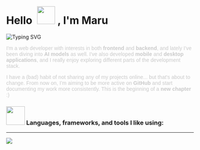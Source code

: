 <h1 align="left">Hello &nbsp;<a href="https://avipatilweb.ml/"><img src="https://github.com/KenanGain/KenanGain/blob/main/icons/wave.gif" width="48"></a> , I'm Maru</h1>

<p align="left">
<img src="https://readme-typing-svg.herokuapp.com?font=Fira+Code&pause=1000&color=91D5FF&center=false&vCenter=false&width=435&lines=Full-stack+Developer;UX/UI+Designer;AI+Entusiast;" alt="Typing SVG" />

</p>

<div style="color: #CACACA; font-family: sans-serif;">
  <p style="color: #CACACA;">
    I'm a web developer with interests in both <strong>frontend</strong> and <strong>backend</strong>,
    and lately I've been diving into <strong>AI models</strong> as well.
    I've also developed <strong>mobile</strong> and <strong>desktop applications</strong>, and I really enjoy
    exploring different parts of the development stack.
  </p>
  <p style="color: #CACACA;">
    I have a (bad) habit of not sharing any of my projects online... but that's about to change.
    From now on, I’m aiming to be more active on <strong>GitHub</strong> and start documenting my work
    more consistently. This is the beginning of a <strong>new chapter</strong> :)
  </p>
</div>

### <img src="https://www.tumblr.com/gifimagecollection/679599326379556864?source=share" width="50"> Languages, frameworks, and tools I like using: 
---

<p align="left">
  <a href="https://skillicons.dev">
    <img src="https://skillicons.dev/icons?i=git,docker,angular,css,django,electron,figma,flask,html,js,jquery,linux,mysql,nodejs,postgres,py,react,sass,threejs,vscode,wordpress" />
  </a>
</p>
